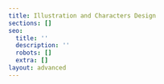```yaml
---
title: Illustration and Characters Design
sections: []
seo:
  title: ''
  description: ''
  robots: []
  extra: []
layout: advanced
---
```

